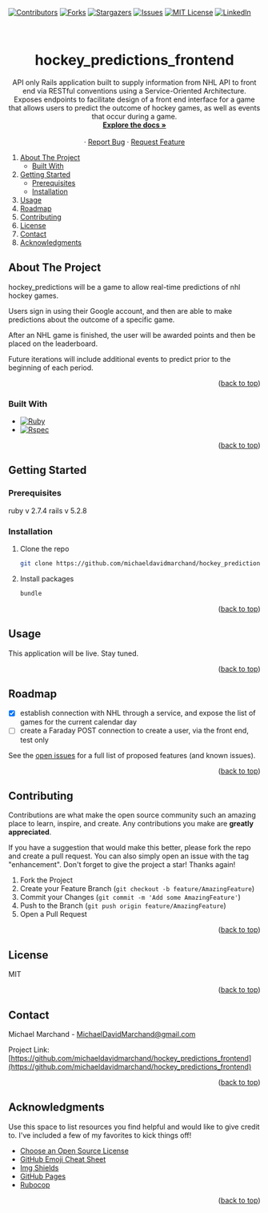 <!-- Improved compatibility of back to top link: See: https://github.com/michaeldavidmarchand/hockey_predictions_frontend/pull/73 -->

<a name="readme-top"></a>

<!--
*** Thanks for checking out the hockey_predictions_frontend. If you have a suggestion
*** that would make this better, please fork the repo and create a pull request
*** or simply open an issue with the tag "enhancement".
*** Don't forget to give the project a star!
*** Thanks again! Now go create something AMAZING! :D
-->

<!-- PROJECT SHIELDS -->
<!--
*** I'm using markdown "reference style" links for readability.
*** Reference links are enclosed in brackets [ ] instead of parentheses ( ).
*** See the bottom of this document for the declaration of the reference variables
*** for contributors-url, forks-url, etc. This is an optional, concise syntax you may use.
*** https://www.markdownguide.org/basic-syntax/#reference-style-links
-->

[![Contributors][contributors-shield]][contributors-url]
[![Forks][forks-shield]][forks-url]
[![Stargazers][stars-shield]][stars-url]
[![Issues][issues-shield]][issues-url]
[![MIT License][license-shield]][license-url]
[![LinkedIn][linkedin-shield]][linkedin-url]

<!-- PROJECT LOGO -->
<br />
<div align="center">

  <h1 align="center">hockey_predictions_frontend</h1>

  <p align="center">
    API only Rails application built to supply information from NHL API to front end via RESTful conventions using a Service-Oriented Architecture.
<br />
      Exposes endpoints to facilitate design of a front end interface for a game that allows users to predict the outcome of hockey games, as well as events that occur during a game.
    <br />
    <a href="https://github.com/michaeldavidmarchand/hockey_predictions_frontend"><strong>Explore the docs »</strong></a>
    <br />
    <br />
    <!-- <a href="https://github.com/michaeldavidmarchand/hockey_predictions_frontend">View Demo</a> -->
    ·
    <a href="https://github.com/michaeldavidmarchand/hockey_predictions_frontend/issues">Report Bug</a>
    ·
    <a href="https://github.com/michaeldavidmarchand/hockey_predictions_frontend/issues">Request Feature</a>
  </p>
</div>

<!-- TABLE OF CONTENTS -->
  <ol>
    <li>
      <a href="#about-the-project">About The Project</a>
      <ul>
        <li><a href="#built-with">Built With</a></li>
      </ul>
    </li>
    <li>
      <a href="#getting-started">Getting Started</a>
      <ul>
        <li><a href="#prerequisites">Prerequisites</a></li>
        <li><a href="#installation">Installation</a></li>
      </ul>
    </li>
    <li><a href="#usage">Usage</a></li>
    <li><a href="#roadmap">Roadmap</a></li>
    <li><a href="#contributing">Contributing</a></li>
    <li><a href="#license">License</a></li>
    <li><a href="#contact">Contact</a></li>
    <li><a href="#acknowledgments">Acknowledgments</a></li>
  </ol>

<!-- ABOUT THE PROJECT -->

## About The Project

hockey_predictions will be a game to allow real-time predictions of nhl hockey games.

Users sign in using their Google account, and then are able to make predictions about the outcome of a specific game.

After an NHL game is finished, the user will be awarded points and then be placed on the leaderboard.

Future iterations will include additional events to predict prior to the beginning of each period.

<p align="right">(<a href="#readme-top">back to top</a>)</p>

### Built With

-   [![Ruby][ruby.com]][ruby-url]
-   [![Rspec][rspec.com]][rspec-url]

<p align="right">(<a href="#readme-top">back to top</a>)</p>

<!-- GETTING STARTED -->

## Getting Started

### Prerequisites

ruby v 2.7.4
rails v 5.2.8

### Installation

1. Clone the repo
    ```sh
    git clone https://github.com/michaeldavidmarchand/hockey_predictions_frontend.git
    ```
2. Install packages
    ```sh
    bundle
    ```

<p align="right">(<a href="#readme-top">back to top</a>)</p>

<!-- USAGE EXAMPLES -->

## Usage

This application will be live. Stay tuned.

<p align="right">(<a href="#readme-top">back to top</a>)</p>

<!-- ROADMAP -->

## Roadmap

- [x] establish connection with NHL through a service, and expose the list of games for the current calendar day
- [ ] create a Faraday POST connection to create a user, via the front end, test only

See the [open issues](https://github.com/michaeldavidmarchand/hockey_predictions_frontend/issues) for a full list of proposed features (and known issues).

<p align="right">(<a href="#readme-top">back to top</a>)</p>

<!-- CONTRIBUTING -->

## Contributing

Contributions are what make the open source community such an amazing place to learn, inspire, and create. Any contributions you make are **greatly appreciated**.

If you have a suggestion that would make this better, please fork the repo and create a pull request. You can also simply open an issue with the tag "enhancement".
Don't forget to give the project a star! Thanks again!

1. Fork the Project
2. Create your Feature Branch (`git checkout -b feature/AmazingFeature`)
3. Commit your Changes (`git commit -m 'Add some AmazingFeature'`)
4. Push to the Branch (`git push origin feature/AmazingFeature`)
5. Open a Pull Request

<p align="right">(<a href="#readme-top">back to top</a>)</p>

<!-- LICENSE -->

## License

MIT

<p align="right">(<a href="#readme-top">back to top</a>)</p>

<!-- CONTACT -->

## Contact

Michael Marchand - MichaelDavidMarchand@gmail.com

Project Link: [https://github.com/michaeldavidmarchand/hockey_predictions_frontend](https://github.com/michaeldavidmarchand/hockey_predictions_frontend)

<p align="right">(<a href="#readme-top">back to top</a>)</p>

<!-- ACKNOWLEDGMENTS -->

## Acknowledgments

Use this space to list resources you find helpful and would like to give credit to. I've included a few of my favorites to kick things off!

-   [Choose an Open Source License](https://choosealicense.com)
-   [GitHub Emoji Cheat Sheet](https://www.webpagefx.com/tools/emoji-cheat-sheet)
-   [Img Shields](https://shields.io)
-   [GitHub Pages](https://pages.github.com)
-   [Rubocop](https://rubocop.org/)

<p align="right">(<a href="#readme-top">back to top</a>)</p>

<!-- MARKDOWN LINKS & IMAGES -->
<!-- https://www.markdownguide.org/basic-syntax/#reference-style-links -->

[contributors-shield]: https://img.shields.io/github/contributors/michaeldavidmarchand/hockey_predictions_frontend.svg?style=for-the-badge
[contributors-url]: https://github.com/michaeldavidmarchand/hockey_predictions_frontend/graphs/contributors
[forks-shield]: https://img.shields.io/github/forks/michaeldavidmarchand/hockey_predictions_frontend.svg?style=for-the-badge
[forks-url]: https://github.com/michaeldavidmarchand/hockey_predictions_frontend/network/members
[stars-shield]: https://img.shields.io/github/stars/michaeldavidmarchand/hockey_predictions_frontend.svg?style=for-the-badge
[stars-url]: https://github.com/michaeldavidmarchand/hockey_predictions_frontend/stargazers
[issues-shield]: https://img.shields.io/github/issues/michaeldavidmarchand/hockey_predictions_frontend.svg?style=for-the-badge
[issues-url]: https://github.com/michaeldavidmarchand/hockey_predictions_frontend/issues
[license-shield]: https://img.shields.io/github/license/michaeldavidmarchand/hockey_predictions_frontend.svg?style=for-the-badge
[license-url]: https://github.com/michaeldavidmarchand/hockey_predictions_frontend/blob/master/LICENSE.txt
[linkedin-shield]: https://img.shields.io/badge/-LinkedIn-black.svg?style=for-the-badge&logo=linkedin&colorB=555
[linkedin-url]: https://linkedin.com/in/marchandmd1
[product-screenshot]: images/screenshot.png
[bootstrap.com]: https://img.shields.io/badge/Bootstrap-563D7C?style=for-the-badge&logo=bootstrap&logoColor=white
[bootstrap-url]: https://getbootstrap.com
[ruby.com]: https://img.shields.io/badge/ruby-v2.7.4-red
[ruby-url]: https://ruby-doc.org/core-2.7.2/
[rspec.com]: https://img.shields.io/badge/rspec-v3.10-success
[rspec-url]: https://rspec.info/documentation/
